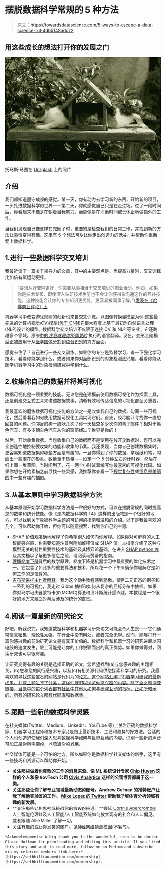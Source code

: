 # 摆脱数据科学常规的 5 种方法

> 原文：<https://towardsdatascience.com/5-ways-to-escape-a-data-science-rut-4db5148adc72>

## 用这些成长的想法打开你的发展之门

![](img/45bb3cb00609938fe68cfecfd0e4d544.png)

托马斯·马图在 [Unsplash](https://unsplash.com/photos/WajTuzeanUk) 上的照片

## 介绍

我们都知道墨守成规的感觉。某一天，你有动力去学习新的东西，开始新的项目，一头扎进数据科学的世界——第二天，你就感觉自己只是在走过场。过了一段时间后，你看起来不像是在朝着目标努力，而更像是在消磨时间或无休止地做额外的工作。

当我们发现自己像这样在兜圈子时，重要的是检查我们的日常工作，并找到新的方法让事情变得有趣。这里有 5 个想法可以让你走出创造力的低谷，并帮助你重新爱上数据科学。

## 1.进行一些数据科学交叉培训

我最近读了一篇关于领导力的文章，其中的主要观点是，当提高力量时，交叉训练比加倍有氧运动更好。

> “要想从好变得更好，你需要从事相当于交叉培训的商业活动。例如，如果你是技术专家，即使深入钻研技术手册也不会让你获得像沟通这样的互补技能，这种技能会让你的专业知识更明显，更容易被同事了解。”([发表在《哈佛商业评论》上](https://hbr.org/2011/10/making-yourself-indispensable)

机器学习中改变游戏规则的创新也来自交叉训练。以图像转换器模型为例:这些最先进的计算机视觉(CV)模型([优于 CNN](https://ai.googleblog.com/2020/12/transformers-for-image-recognition-at.html))在很大程度上基于最初为自然语言处理(NLP)设计的模型。数据科学交叉培训不仅限于连接 CV 和 NLP 等专业，它还跨越多个领域。原来[中的*注意就是你所需要的*](https://arxiv.org/abs/1706.03762) 执行的语言翻译。现在，变形金刚模型正被应用于从[医学图像分割](https://paperswithcode.com/paper/stepwise-feature-fusion-local-guides-global)到[语音识别](https://github.com/retrocirce/hts-audio-transformer)的方方面面。

感觉卡住了？自己进行一些交叉训练。如果你的专业是监督学习，查一下强化学习技术，看看你能学到什么。或者如果你对面部识别的对象检测感兴趣，看看你能从医学机器学习中的对象检测研究中学到什么。

## 2.收集你自己的数据并将其可视化

数据可视化是一项重要的技能。无论您是在建模前使用数据可视化作为探索工具，还是创建交互式工具来讲述数据故事，清晰有效地传达信息的可视化都至关重要。

我最喜欢的磨练数据可视化技能的方法之一是收集我自己的数据，勾画一些可视化，然后看看我如何使用数据可视化工具实现它们。首先，绞尽脑汁寻找你一直想回答的问题。你邻居的狗一周吠几次？你一天检查多少次你的电子邮件？相对于黑色汽车，有多少辆白色汽车从你的窗前经过？世界是你的！

然后，开始收集数据。当您收集自己的数据而不是使用在线开放数据时，您可以完全创造性地控制要收集的功能和收集的节奏。我还发现，当你自己创建数据集时，更容易知道数据集的哪些方面是有趣的。一旦你得到了你的数据，拿起纸和笔，勾画出一些潜在的形象。数量重于质量——设定一个 5 分钟左右的计时器，然后在纸上画一堆草图。当时间到了，花一两个小时试着编写你最喜欢的可视化代码。如果你想在开始素描之前寻找一些灵感，我推荐你查看一下[视觉复杂性](http://www.visualcomplexity.com/vc/)或[信息是美丽的](https://informationisbeautiful.net/)中一些有趣的插图。

## 3.从基本原则中学习数据科学方法

从基本原则开始学习数据科学方法是一种很好的方式，可以在摆脱常规的同时提高您的数学和统计技能。像《走向数据科学的 T4》这样的出版物是一个很好的地方，可以找到关于数据科学主题的可访问的指南和温和的介绍。以下是我最喜欢的几个，可以帮助你开始，但你可以随意搜索，找到你自己的主题:

*   SHAP 价值观准确地解释了你希望别人如何向你解释。如果你对可解释的人工智能感兴趣，你需要知道沙普利附加解释值或 SHAP 值。本指南介绍了这种与模型无关的特性重要性技术的基础及其博弈论基础。在进入 [SHAP python 库](https://github.com/slundberg/shap)及其文档以了解更多信息之前，请阅读马赞蒂的指南。
*   [理解梯度下降](https://medium.com/towards-data-science/understanding-the-mathematics-behind-gradient-descent-dde5dc9be06e)背后的数学原理。梯度下降是机器学习中最重要的优化技术之一。它包含了如此多的重要算法和技术，所以花一个下午来确保你理解它是如何工作的是值得的。
*   [吉布斯采样由作者解释](/gibbs-sampling-explained-b271f332ed8d)。我为这个动手教程感到骄傲。使用二元正态的例子和一系列的可视化，我走过 Gibbs 抽样和如何从复杂的目标分布中抽样。如果你对马尔可夫链蒙特卡罗(MCMC)算法和贝叶斯统计感兴趣，本教程是一个很好的地方来建立对幕后涉及的统计的直觉。

## 4.阅读一篇最新的研究论文

好吧，听我说完。我知道数据科学和机器学习研究论文可能会令人生畏——它们通常信息密集，理论性太强，在行业中没有用处，或者完全无聊。然而，能够打开一篇你感兴趣的前沿研究论文是有真正价值的。数据科学和机器学习的研究进展以闪电般的速度发生，跟上可能是让你的工作脱颖而出的真正优势。如果你做得对，阅读研究也可以很有趣。

让研究变得有趣的关键是选择正确的论文。您希望找到(a)与您感兴趣的主题相关，(b)您和您的同行感兴趣，以及(c)有相关源代码供您探索和学习的研究。我最喜欢的寻找这些宝石的网站是代码为的[论文。这个网站汇编了机器学习研究的最新成果，并按主题进行了分类，这样你就可以浏览你感兴趣的内容。除了全文和摘要链接，目录中的每个列表都有社区中其他人如何与研究互动的指标。正如所暗示的，所有的研究论文都有代码库和数据集。](https://paperswithcode.com/)

## 5.跟随一些新的数据科学灵感

在社交媒体(Twitter、Medium、LinkedIn、YouTube 等)上关注正确的数据科学家、机器学习工程师和技术专家。)是跟上最新技术、工艺和趋势的好方法。合适的个人也创造迫使我们深入思考数据科学如何与世界互动的内容。识别一些新的声音可能正是你所需要的，以疏通你的发展。

社交媒体可能是一个可怕的地方，所以如果你是数据科学社交媒体的新手，这里有一些技巧和资源可以帮助你开始。

*   **关注那些做着你尊敬的工作的消息来源。像 ML 系统设计专家 [Chip Huyen](https://twitter.com/chipro) 这样的个人和像 GovTech 公司 [Civis Analytics](https://www.linkedin.com/company/civis-analytics/) 这样的公司博客都属于这一类。**
*   **关注那些让你了解专业领域最新动态的账号。Andrew Gelman 的推特账户让我了解他实验室的工作。 [Mike Lopez 的 Twitter](https://twitter.com/StatsbyLopez) 帮助我了解体育分析领域有趣的新发展。**
*   **关注那些让你思考或挑战你的假设的报道。**尝试 [Cortnie Abercrombie](https://www.linkedin.com/in/cortnieabercrombie/) 人工智能伦理以及人工智能/人工智能系统如何放大现有的社会和人口偏见。或者跟随 Allie Miller 了解一切。
*   关注有趣的或让你发笑的账户。见[神经网络猜测模因](https://twitter.com/ResNeXtGuesser)(不客气)。

```
*Acknowledgments: A big thank you to the wonderful, soon-to-be-doctor Claire Hoffman for proofreading and editing this article. If you liked this story and want to read more, follow me on Medium and subscribe via my referred members link here:* [https://sethbilliau.medium.com/membership](https://sethbilliau.medium.com/membership).
```